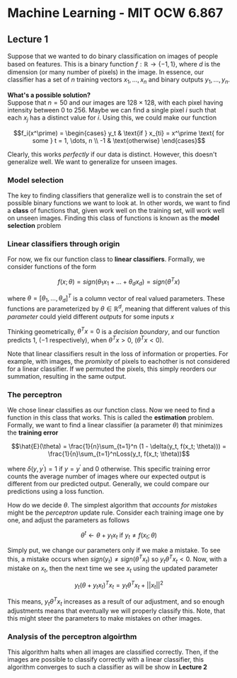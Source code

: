 # Machine Learning - MIT OCW 6.867
## Lecture 1

Suppose that we wanted to do binary classification on images of people based on features. This is a binary function $f: \mathbb{R} \rightarrow \{-1, 1\}$, where $d$ is the dimension (or many number of pixels) in the image. In essence, our classifier has a set of $n$ training vectors $x_1, \dots, x_n$ and binary outputs $y_1, \dots, y_n$. 

**What's a possible solution?** \
Suppose that $n = 50$ and our images are $128 \times 128$, with each pixel having intensity between $0$ to $256$. Maybe we can find a single pixel $i$ such that each $x_j$ has a distinct value for $i$. Using this, we could make our function
```math 
f_i(x^\prime) =  \begin{cases} 
      y_t & \text{if } x_{ti} = x^\prime \text{ for some } t = 1, \dots, n \\
      -1 & \text{otherwise} 
   \end{cases}
```

Clearly, this works *perfectly* if our data is distinct. However, this doesn't generalize well. We want to generalize for unseen images.

### Model selection
The key to finding classifiers that generalize well is to constrain the set of possible binary functions we want to look at. In other words, we want to find a **class** of functions that, given work well on the training set, will work well on unseen images. Finding this class of functions is known as the **model selection** problem

### Linear classifiers through origin
For now, we fix our function class to **linear classifiers**. Formally, we consider functions of the form
```math
f(x; \theta) = sign(\theta_1x_1 + \dots + \theta_d x_d ) = sign(\theta^T x)
```
where $\theta = [\theta_1, \dots, \theta_d]^T$ is a column vector of real valued parameters. These functions are parameterized by $\theta \in \mathbb{R}^d$, meaning that different values of this *parameter* could yield different *outputs* for some inputs $x$

Thinking geometrically, $\theta^T x = 0$ is a *decision boundary*, and our function predicts $1$, ($-1$ respectively), when $\theta^T x > 0$, ($\theta^T x < 0$).

Note that linear classifiers result in the loss of information or properties. For example, with images, the *promixity* of pixels to eachother is not considered for a linear classifier. If we permuted the pixels, this simply reorders our summation, resulting in the same output.

### The perceptron
We chose linear classifies as our function class. Now we need to find a function in this class that works. This is called the **estimation** problem. Formally, we want to find a linear classifier (a parameter $\theta$) that minimizes the **training error**
```math
\hat{E}(\theta) = \frac{1}{n}\sum_{t=1}^n (1 - \delta(y_t, f(x_t; \theta))) = \frac{1}{n}\sum_{t=1}^nLoss(y_t, f(x_t; \theta))
```
where $\delta(y, y^\prime) = 1$ if $y = y^\prime$ and $0$ otherwise. This specific training error counts the average number of images where our expected output is different from our predicted output. Generally, we could compare our predictions using a loss function.

How do we decide $\theta$. The simplest algorithm that *accounts for mistakes* might be the *perceptron* update rule. Consider each training image one by one, and adjust the parameters as follows
```math
\theta^t \leftarrow \theta + y_tx_t \text{ if } y_t \neq f(x_t;\theta)
```

Simply put, we change our parameters only if we make a mistake. To see this, a mistake occurs when $sign(y_t) \neq sign(\theta^T x_t)$ so $y_t \theta^T x_t < 0$. Now, with a mistake on $x_t$, then the next time we see $x_t$ using the updated parameter
```math
y_t(\theta + y_tx_t)^T x_t = y_t\theta^T x_t + ||x_t||^2
```
This means, $y_t\theta^T x_t$ increases as a result of our adjustment, and so enough adjustments means that eventually we will properly classify this. Note, that this might steer the parameters to make mistakes on other images.

### Analysis of the perceptron algoirthm
This algorithm halts when all images are classified correctly. Then, if the images are possible to classify correctly with a linear classifier, this algorithm converges to such a classifier as will be show in **Lecture 2**